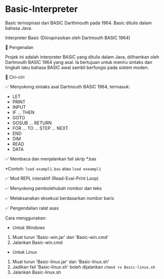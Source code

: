 # Basic-Interpreter
Basic terinspirasi dari BASIC Darthmouth pada 1964.
Basic ditulis dalam bahasa Java.

Interpreter Basic (Diinspirasikan oleh Dartmouth BASIC 1964)

📜 Pengenalan

Projek ini adalah interpreter BASIC yang ditulis dalam Java, diilhamkan oleh Dartmouth BASIC 1964 yang asal. Ia bertujuan untuk meniru sintaks dan tingkah laku bahasa BASIC awal sambil berfungsi pada sistem moden.

🚀 Ciri-ciri

✅ Menyokong sintaks asal Dartmouth BASIC 1964, termasuk:

* LET
* PRINT
* INPUT
* IF ... THEN
* GOTO
* GOSUB ... RETURN
* FOR ... TO ... STEP ... NEXT
* END
* DIM
* READ
* DATA

✅ Membaca dan menjalankan fail skrip *.bas

*Contoh:
  `load exampl1.bas`
  atau
  `load exeampl1`

✅ Mod REPL interaktif (Read-Eval-Print Loop)

✅ Menyokong pembolehubah nombor dan teks

✅ Melaksanakan eksekusi berdasarkan nombor baris

✅ Pengendalian ralat asas

Cara menggunakan:

* Untuk Windows
 1. Muat turun 'Basic-win.jar' dan 'Basic-win.cmd'
 2. Jalankan Basic-win.cmd

* Untuk Linux
1. Muat turun 'Basic-linux.jar' dan 'Basic-linux.sh'
2. Jadikan fail 'Basic-linux.sh' boleh dijalankan
    `chmod +x Basic-linux.sh`
3. Jalankan Basic-linux.sh


